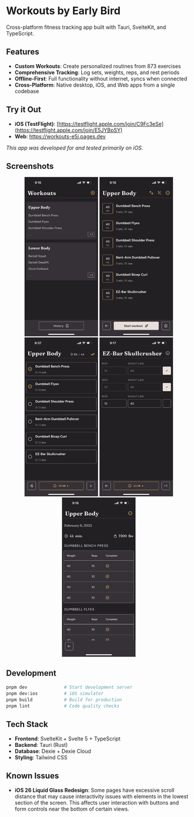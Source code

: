 # Workouts by Early Bird

Cross-platform fitness tracking app built with Tauri, SvelteKit, and TypeScript.

## Features

- **Custom Workouts**: Create personalized routines from 873 exercises
- **Comprehensive Tracking**: Log sets, weights, reps, and rest periods
- **Offline-First**: Full functionality without internet, syncs when connected
- **Cross-Platform**: Native desktop, iOS, and Web apps from a single codebase

## Try it Out

- **iOS (TestFlight)**: [https://testflight.apple.com/join/C9Fc3eSe](https://testflight.apple.com/join/E5JYBpSY)
- **Web**: https://workouts-e5j.pages.dev

*This app was developed for and tested primarily on iOS.*

## Screenshots

<div align="center">
  <img src="images/home-workouts-list.png" width="200" alt="Home - Workouts List" />
  <img src="images/workout-detail-start.png" width="200" alt="Workout Detail" />
  <img src="images/active-workout-progress.png" width="200" alt="Active Workout" />
  <img src="images/exercise-entry-logging.png" width="200" alt="Exercise Entry" />
  <img src="images/workout-history-completed.png" width="200" alt="Workout History" />
</div>

## Development

```bash
pnpm dev              # Start development server
pnpm dev:ios          # iOS simulator
pnpm build            # Build for production
pnpm lint             # Code quality checks
```

## Tech Stack

- **Frontend**: SvelteKit + Svelte 5 + TypeScript
- **Backend**: Tauri (Rust)
- **Database**: Dexie + Dexie Cloud
- **Styling**: Tailwind CSS

## Known Issues

- **iOS 26 Liquid Glass Redesign**: Some pages have excessive scroll distance that may cause interactivity issues with elements in the lowest section of the screen. This affects user interaction with buttons and form controls near the bottom of certain views.
